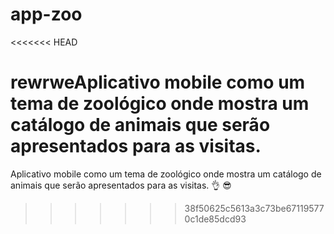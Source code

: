 # app-zoo
<<<<<<< HEAD


rewrweAplicativo mobile como um tema de zoológico onde mostra um catálogo de animais que serão apresentados para as visitas. 
=======
Aplicativo mobile como um tema de zoológico onde mostra um catálogo de animais que serão apresentados para as visitas. 👌
😎
>>>>>>> 38f50625c5613a3c73be671195770c1de85dcd93
